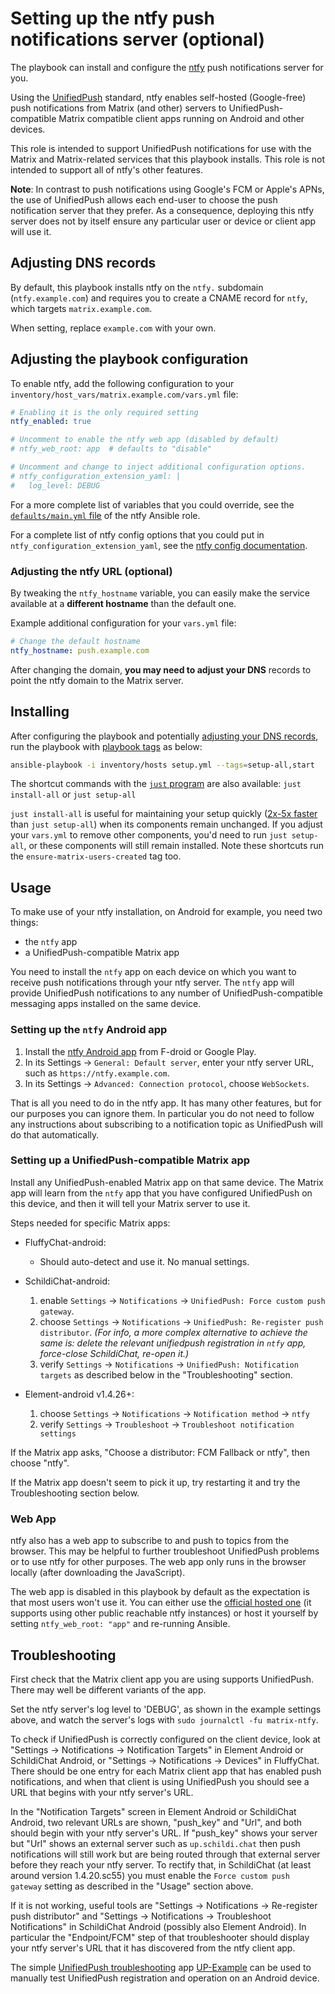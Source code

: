 # Setting up the ntfy push notifications server (optional)

The playbook can install and configure the [ntfy](https://ntfy.sh/) push notifications server for you.

Using the [UnifiedPush](https://unifiedpush.org) standard, ntfy enables self-hosted (Google-free) push notifications from Matrix (and other) servers to UnifiedPush-compatible Matrix compatible client apps running on Android and other devices.

This role is intended to support UnifiedPush notifications for use with the Matrix and Matrix-related services that this playbook installs. This role is not intended to support all of ntfy's other features.

**Note**: In contrast to push notifications using Google's FCM or Apple's APNs, the use of UnifiedPush allows each end-user to choose the push notification server that they prefer.  As a consequence, deploying this ntfy server does not by itself ensure any particular user or device or client app will use it.

## Adjusting DNS records

By default, this playbook installs ntfy on the `ntfy.` subdomain (`ntfy.example.com`) and requires you to create a CNAME record for `ntfy`, which targets `matrix.example.com`.

When setting, replace `example.com` with your own.

## Adjusting the playbook configuration

To enable ntfy, add the following configuration to your `inventory/host_vars/matrix.example.com/vars.yml` file:

```yaml
# Enabling it is the only required setting
ntfy_enabled: true

# Uncomment to enable the ntfy web app (disabled by default)
# ntfy_web_root: app  # defaults to "disable"

# Uncomment and change to inject additional configuration options.
# ntfy_configuration_extension_yaml: |
#   log_level: DEBUG
```

For a more complete list of variables that you could override, see the [`defaults/main.yml` file](https://github.com/mother-of-all-self-hosting/ansible-role-ntfy/blob/main/defaults/main.yml) of the ntfy Ansible role.

For a complete list of ntfy config options that you could put in `ntfy_configuration_extension_yaml`, see the [ntfy config documentation](https://ntfy.sh/docs/config/#config-options).

### Adjusting the ntfy URL (optional)

By tweaking the `ntfy_hostname` variable, you can easily make the service available at a **different hostname** than the default one.

Example additional configuration for your `vars.yml` file:

```yaml
# Change the default hostname
ntfy_hostname: push.example.com
```

After changing the domain, **you may need to adjust your DNS** records to point the ntfy domain to the Matrix server.

## Installing

After configuring the playbook and potentially [adjusting your DNS records](#adjusting-dns-records), run the playbook with [playbook tags](playbook-tags.md) as below:

<!-- NOTE: let this conservative command run (instead of install-all) to make it clear that failure of the command means something is clearly broken. -->
```sh
ansible-playbook -i inventory/hosts setup.yml --tags=setup-all,start
```

The shortcut commands with the [`just` program](just.md) are also available: `just install-all` or `just setup-all`

`just install-all` is useful for maintaining your setup quickly ([2x-5x faster](../CHANGELOG.md#2x-5x-performance-improvements-in-playbook-runtime) than `just setup-all`) when its components remain unchanged. If you adjust your `vars.yml` to remove other components, you'd need to run `just setup-all`, or these components will still remain installed. Note these shortcuts run the `ensure-matrix-users-created` tag too.

## Usage

To make use of your ntfy installation, on Android for example, you need two things:

* the `ntfy` app
* a UnifiedPush-compatible Matrix app

You need to install the `ntfy` app on each device on which you want to receive push notifications through your ntfy server. The `ntfy` app will provide UnifiedPush notifications to any number of UnifiedPush-compatible messaging apps installed on the same device.

### Setting up the `ntfy` Android app

1. Install the [ntfy Android app](https://ntfy.sh/docs/subscribe/phone/) from F-droid or Google Play.
2. In its Settings -> `General: Default server`, enter your ntfy server URL, such as `https://ntfy.example.com`.
3. In its Settings -> `Advanced: Connection protocol`, choose `WebSockets`.

That is all you need to do in the ntfy app. It has many other features, but for our purposes you can ignore them. In particular you do not need to follow any instructions about subscribing to a notification topic as UnifiedPush will do that automatically.

### Setting up a UnifiedPush-compatible Matrix app

Install any UnifiedPush-enabled Matrix app on that same device. The Matrix app will learn from the `ntfy` app that you have configured UnifiedPush on this device, and then it will tell your Matrix server to use it.

Steps needed for specific Matrix apps:

* FluffyChat-android:
  - Should auto-detect and use it. No manual settings.

* SchildiChat-android:
  1. enable `Settings` -> `Notifications` -> `UnifiedPush: Force custom push gateway`.
  2. choose `Settings` -> `Notifications` -> `UnifiedPush: Re-register push distributor`. *(For info, a more complex alternative to achieve the same is: delete the relevant unifiedpush registration in `ntfy` app, force-close SchildiChat, re-open it.)*
  3. verify `Settings` -> `Notifications` -> `UnifiedPush: Notification targets` as described below in the "Troubleshooting" section.

* Element-android v1.4.26+:
  1. choose `Settings` -> `Notifications` -> `Notification method` -> `ntfy`
  2. verify `Settings` -> `Troubleshoot` -> `Troubleshoot notification settings`

If the Matrix app asks, "Choose a distributor: FCM Fallback or ntfy", then choose "ntfy".

If the Matrix app doesn't seem to pick it up, try restarting it and try the Troubleshooting section below.

### Web App

ntfy also has a web app to subscribe to and push to topics from the browser. This may be helpful to further troubleshoot UnifiedPush problems or to use ntfy for other purposes. The web app only runs in the browser locally (after downloading the JavaScript).

The web app is disabled in this playbook by default as the expectation is that most users won't use it. You can either use the [official hosted one](https://ntfy.sh/app) (it supports using other public reachable ntfy instances) or host it yourself by setting `ntfy_web_root: "app"` and re-running Ansible.

## Troubleshooting

First check that the Matrix client app you are using supports UnifiedPush. There may well be different variants of the app.

Set the ntfy server's log level to 'DEBUG', as shown in the example settings above, and watch the server's logs with `sudo journalctl -fu matrix-ntfy`.

To check if UnifiedPush is correctly configured on the client device, look at "Settings -> Notifications -> Notification Targets" in Element Android or SchildiChat Android, or "Settings -> Notifications -> Devices" in FluffyChat. There should be one entry for each Matrix client app that has enabled push notifications, and when that client is using UnifiedPush you should see a URL that begins with your ntfy server's URL.

In the "Notification Targets" screen in Element Android or SchildiChat Android, two relevant URLs are shown, "push\_key" and "Url", and both should begin with your ntfy server's URL. If "push\_key" shows your server but "Url" shows an external server such as `up.schildi.chat` then push notifications will still work but are being routed through that external server before they reach your ntfy server. To rectify that, in SchildiChat (at least around version 1.4.20.sc55) you must enable the `Force custom push gateway` setting as described in the "Usage" section above.

If it is not working, useful tools are "Settings -> Notifications -> Re-register push distributor" and "Settings -> Notifications -> Troubleshoot Notifications" in SchildiChat Android (possibly also Element Android). In particular the "Endpoint/FCM" step of that troubleshooter should display your ntfy server's URL that it has discovered from the ntfy client app.

The simple [UnifiedPush troubleshooting](https://unifiedpush.org/users/troubleshooting/) app [UP-Example](https://f-droid.org/en/packages/org.unifiedpush.example/) can be used to manually test UnifiedPush registration and operation on an Android device.
